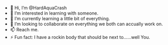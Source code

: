 - 👋 Hi, I’m @HardAquaCrash
- 👀 I’m interested in learning with someone.
- 🌱 I’m currently learning a little bit of everything.
- 💞️ I’m looking to collaborate on everything we both can accually work on.
- 📫 Reach me.
- ⚡ Fun fact: I have a rockin body that should be next to......well You.

<!---
HardAquaCrash/HardAquaCrash is a ✨ special ✨ repository because its `README.md` (this file) appears on your GitHub profile.
You can click the Preview link to take a look at your changes.
--->
